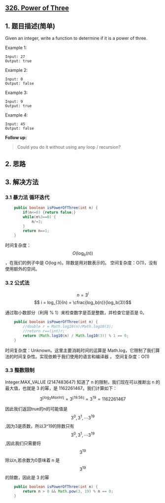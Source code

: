 ## [326. Power of Three](https://leetcode-cn.com/problems/power-of-three/)

## 1. 题目描述(简单)

Given an integer, write a function to determine if it is a power of three.

Example 1:
```
Input: 27
Output: true
```
Example 2:
```
Input: 0
Output: false
```
Example 3:
```
Input: 9
Output: true
```
Example 4:
```
Input: 45
Output: false
```
**Follow up:**
> Could you do it without using any loop / recursion?


## 2. 思路

## 3. 解决方法

### 3.1 暴力法 循环迭代


```java
	public boolean isPowerOfThree(int n) {
		if(n<=0) {return false;}
		while(n%3==0) {
			n/=3;
		}
		return n==1;
	}
```
时间复杂度：$$O(\log_b(n))$$，在我们的例子中是 O(log n)。除数是用对数表示的。
空间复杂度：O(1)，没有使用额外的空间。


### 3.2 公式法

$$n = 3^i $$
$$ i = log_{3}(n) = \cfrac{log_b(n)}{log_b(3)}$$

通过取小数部分（利用 % 1）来检查数字是否是整数，并检查它是否是 0。

```java
	public boolean isPowerOfThree(int n) {
		//double r = Math.log10(n)/Math.log10(3);
		//return r==(int)r;
		return (Math.log10(n) / Math.log10(3)) % 1 == 0;
	}
```
时间复杂度：Unknown。这里主要消耗时间的运算是 Math.log，它限制了我们算法的时间复杂性。实现依赖于我们使用的语言和编译器 。
空间复杂度：O(1)


### 3.3 整数限制

Integer.MAX_VALUE (2147483647)
知道了 n 的限制，我们现在可以推断出 n 的最大值，也就是 3 的幂，是 1162261467。我们计算如下：

$$3^{\lfloor{}\log_3{MaxInt}\rfloor{}} = 3^{\lfloor{}19.56\rfloor{}} = 3^{19} = 1162261467$$

因此我们返回true的n的可能值是$$3^0,3^1,\cdots 3^{19}$$,因为3是质数，所以3^19的除数只有$$3^0,3^1,\cdots 3^{19}$$,因此我们只需要将$$3^{19}$$除以n,若余数为0意味着 n 是 $$3^{19}$$的除数，因此是 3 的幂


```java 
	public boolean isPowerOfThree(int n) {
		return n > 0 && Math.pow(3, 19) % n == 0;
	}

```



